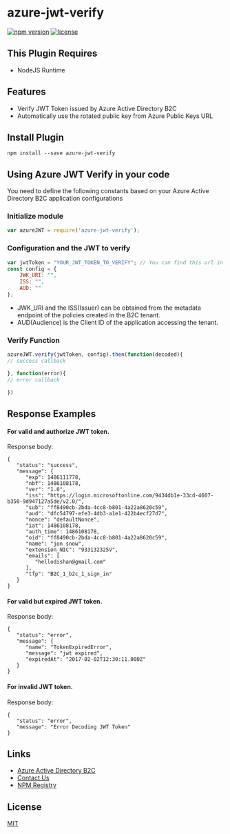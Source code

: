 azure-jwt-verify
=================================

[![npm version](https://badge.fury.io/js/azure-jwt-verify.svg)](https://www.npmjs.com/package/azure-jwt-verify)
[![license](https://img.shields.io/npm/l/serverless-dynamodb-local.svg)](https://www.npmjs.com/package/serverless-dynamodb-local)

## This Plugin Requires
* NodeJS Runtime

## Features
* Verify JWT Token issued by Azure Active Directory B2C
* Automatically use the rotated public key from Azure Public Keys URL

## Install Plugin
`npm install --save azure-jwt-verify`
 
## Using Azure JWT Verify in your code
You need to define the following constants based on your Azure Active Directory B2C application configurations

### Initialize module
```javascript
var azureJWT = require('azure-jwt-verify');

```

### Configuration and the JWT to verify
```javascript
var jwtToken = "YOUR_JWT_TOKEN_TO_VERIFY"; // You can find this url in Azure Active Directory B2C Section
const config = {
    JWK_URI: "",
    ISS: "",
    AUD: ""
};
```
* JWK_URI and the ISS(Issuer) can be obtained from the metadata endpoint of the policies created in the B2C tenant.
* AUD(Audience) is the Client ID of the application accessing the tenant.

### Verify Function
```javascript
azureJWT.verify(jwtToken, config).then(function(decoded){
// success callback

}, function(error){
// error callback

})
```

## Response Examples

#### For valid and authorize JWT token.

Response body:
```
{
   "status": "success",
   "message": {
      "exp": 1486111778,
      "nbf": 1486108178,
      "ver": "1.0",
      "iss": "https://login.microsoftonline.com/9434db1e-33cd-4607-b350-9d947127a5de/v2.0/",
      "sub": "ff8490cb-2bda-4cc8-b801-4a22a8620c59",
      "aud": "dfc54797-efe3-4db3-a1e1-422b4ecf27d7",
      "nonce": "defaultNonce",
      "iat": 1486108178,
      "auth_time": 1486108178,
      "oid": "ff8490cb-2bda-4cc8-b801-4a22a8620c59",
      "name": "jon snow",
      "extension_NIC": "933132325V",
      "emails": [
         "hellodishan@gmail.com"
      ],
      "tfp": "B2C_1_b2c_1_sign_in"
   }
}
```

#### For valid but expired JWT token.

Response body:
```
{
   "status": "error",
   "message": {
      "name": "TokenExpiredError",
      "message": "jwt expired",
      "expiredAt": "2017-02-02T12:30:11.000Z"
   }
}
```

#### For invalid JWT token.

Response body:
```
{
   "status": "error",
   "message": "Error Decoding JWT Token"
}
```




## Links
* [Azure Active Directory B2C](https://azure.microsoft.com/en-us/services/active-directory-b2c/)
* [Contact Us](mailto:ashanf@99x.lk)
* [NPM Registry](https://www.npmjs.com/package/azure-jwt-verify)

## License
  [MIT](LICENSE)
